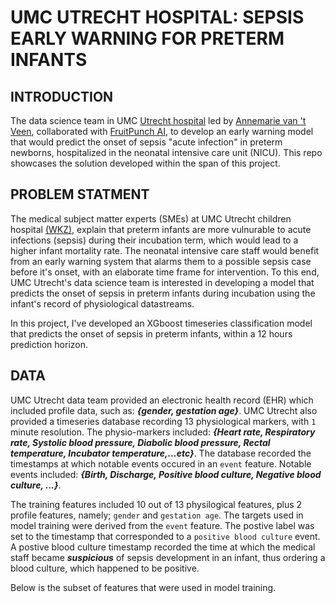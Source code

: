 # UMC UTRECHT HOSPITAL: SEPSIS EARLY WARNING FOR PRETERM INFANTS
## INTRODUCTION
The data science team in UMC [Utrecht hospital](https://www.umcutrecht.nl/en) led by [Annemarie van 't Veen](https://www.linkedin.com/posts/annemarie-van-t-veen-5b62719_ai4health-studentchallenge-digitalhealth-activity-6947080636947943424-h13F?utm_source=linkedin_share&utm_medium=member_desktop_web), collaborated with [FruitPunch AI](https://www.fruitpunch.ai/), to develop an early warning model that would predict the onset of sepsis "acute infection" in preterm newborns, hospitalized in the neonatal intensive care unit (NICU).
This repo showcases the solution developed within the span of this project.

## PROBLEM STATMENT
The medical subject matter experts (SMEs) at UMC Utrecht children hospital [(WKZ)](https://www.hetwkz.nl/en), explain that preterm infants are more vulnurable to acute infections (sepsis) during their incubation term, which would lead to a higher infant mortality rate. The neonatal intensive care staff would benefit from an early warning system that alarms them to a possible sepsis case before it's onset, with an elaborate time frame for intervention. To this end, UMC Utrecht's data science team is interested in developing a model that predicts the onset of sepsis in preterm infants during incubation using the infant's record of physiological datastreams.

In this project, I've developed an XGboost timeseries classification model that predicts the onset of sepsis in preterm infants, within a 12 hours prediction horizon.

## DATA
UMC Utrecht data team provided an electronic health record (EHR) which included profile data, such as: ***{gender, gestation age}***. UMC Utrecht also provided a timeseries database recording 13 physiological markers, with `1` minute resolution. The physio-markers included: ***{Heart rate, Respiratory rate, Systolic blood pressure, Diabolic blood pressure, Rectal temperature, Incubator temperature,...etc}***. The database recorded the timestamps at which notable events occured in an ``event`` feature. Notable events included: ***{Birth, Discharge, Positive blood culture, Negative blood culture, ...}***.

The training features included 10 out of 13 physilogical features, plus 2 profile features, namely; ``gender`` and ``gestation age``. The targets used in model training were derived from the `event` feature. The postive label was set to the timestamp that corresponded to a `positive blood culture` event. A postive blood culture timestamp recorded the time at which the medical staff became ***suspicious*** of sepsis development in an infant, thus ordering a blood culture, which happened to be positive.

Below is the subset of features that were used in model training.

